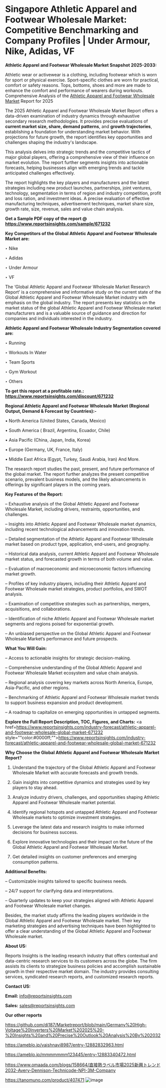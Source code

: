 # Singapore Athletic Apparel and Footwear Wholesale Market: Competitive Benchmarking and Company Profiles | Under Armour, Nike, Adidas, VF

<strong>Athletic Apparel and Footwear Wholesale Market Snapshot 2025-2033:</strong>

Athletic wear or activewear is a clothing, including footwear which is worn for sport or physical exercise. Sport-specific clothes are worn for practical, comfort or safety reasons. Tops, bottoms, shoes and more are made to enhance the comfort and performance of wearers during workouts. Comprehensive Analysis of the <a href=https://www.reportsinsights.com/sample/671232>Athletic Apparel and Footwear Wholesale Market</a> Report for 2025

The 2025 Athletic Apparel and Footwear Wholesale Market Report offers a data-driven examination of industry dynamics through exhaustive secondary research methodologies. It provides precise evaluations of <strong>current market size, share, demand patterns</strong>, and <strong>growth trajectories</strong>, establishing a foundation for understanding market behavior. With projections for future growth, the report identifies key opportunities and challenges shaping the industry's landscape.

This analysis delves into strategic trends and the competitive tactics of major global players, offering a comprehensive view of their influence on market evolution. The report further segments insights into actionable forecasts, helping businesses align with emerging trends and tackle anticipated challenges effectively.

The report highlights the key players and manufacturers and the latest strategies including new product launches, partnerships, joint ventures, technology, segmentation in terms of region and industry competition, profit and loss ration, and investment ideas. A precise evaluation of effective manufacturing techniques, advertisement techniques, market share size, growth rate, size, revenue, sales and value chain analysis.

<strong>Get a Sample PDF copy of the report @ <a href=https://www.reportsinsights.com/sample/671232 style=color:#0000ff;>https://www.reportsinsights.com/sample/671232</a></strong>

<strong>Key Competitors of the Global Athletic Apparel and Footwear Wholesale Market are:</strong>

‣ Nike

‣ Adidas

‣ Under Armour

‣ VF

The ‘Global Athletic Apparel and Footwear Wholesale Market Research Report’ is a comprehensive and informative study on the current state of the Global Athletic Apparel and Footwear Wholesale Market industry with emphasis on the global industry. The report presents key statistics on the market status of the global Athletic Apparel and Footwear Wholesale market manufacturers and is a valuable source of guidance and direction for companies and individuals interested in the industry.

<strong>Athletic Apparel and Footwear Wholesale Industry Segmentation covered are:</strong>

‣ Running

‣ Workouts In Water

‣ Team Sports

‣ Gym Workout

‣ Others

<strong>To get this report at a profitable rate.: <a href=https://www.reportsinsights.com/discount/671232 style=color:#0000ff;>https://www.reportsinsights.com/discount/671232</a></strong>

<strong>Regional Athletic Apparel and Footwear Wholesale Market (Regional Output, Demand &amp; Forecast by Countries):-</strong>

• North America (United States, Canada, Mexico)

• South America ( Brazil, Argentina, Ecuador, Chile)

• Asia Pacific (China, Japan, India, Korea)

• Europe (Germany, UK, France, Italy)

• Middle East Africa (Egypt, Turkey, Saudi Arabia, Iran) And More.

The research report studies the past, present, and future performance of the global market. The report further analyzes the present competitive scenario, prevalent business models, and the likely advancements in offerings by significant players in the coming years.

<strong>Key Features of the Report:</strong>

– Exhaustive analysis of the Global Athletic Apparel and Footwear Wholesale Market, including drivers, restraints, opportunities, and challenges.

– Insights into Athletic Apparel and Footwear Wholesale market dynamics, including recent technological advancements and innovation trends.

– Detailed segmentation of the Athletic Apparel and Footwear Wholesale market based on product type, application, end-users, and geography.

– Historical data analysis, current Athletic Apparel and Footwear Wholesale market status, and forecasted growth in terms of both volume and value.

– Evaluation of macroeconomic and microeconomic factors influencing market growth.

– Profiles of key industry players, including their Athletic Apparel and Footwear Wholesale market strategies, product portfolios, and SWOT analysis.

– Examination of competitive strategies such as partnerships, mergers, acquisitions, and collaborations.

– Identification of niche Athletic Apparel and Footwear Wholesale market segments and regions poised for exponential growth.

– An unbiased perspective on the Global Athletic Apparel and Footwear Wholesale Market’s performance and future prospects.

<strong>What You Will Gain:</strong>

– Access to actionable insights for strategic decision-making.

– Comprehensive understanding of the Global Athletic Apparel and Footwear Wholesale Market ecosystem and value chain analysis.

– Regional analysis covering key markets across North America, Europe, Asia-Pacific, and other regions.

– Benchmarking of Athletic Apparel and Footwear Wholesale market trends to support business expansion and product development.

– A roadmap to capitalize on emerging opportunities in untapped segments.

<strong>Explore the Full Report Description, TOC, Figures, and Charts:</strong>
<a href=https://www.reportsinsights.com/industry-forecast/athletic-apparel-and-footwear-wholesale-global-market-671232 style=""color:#0000ff;"">https://www.reportsinsights.com/industry-forecast/athletic-apparel-and-footwear-wholesale-global-market-671232</a>

<strong>Why Choose the Global Athletic Apparel and Footwear Wholesale Market Report?</strong>

1. Understand the trajectory of the Global Athletic Apparel and Footwear Wholesale Market with accurate forecasts and growth trends.

2. Gain insights into competitive dynamics and strategies used by key players to stay ahead.

3. Analyze industry drivers, challenges, and opportunities shaping Athletic Apparel and Footwear Wholesale market potential.

4. Identify regional hotspots and untapped Athletic Apparel and Footwear Wholesale markets to optimize investment strategies.

5. Leverage the latest data and research insights to make informed decisions for business success.

6. Explore innovative technologies and their impact on the future of the Global Athletic Apparel and Footwear Wholesale Market.

7. Get detailed insights on customer preferences and emerging consumption patterns.

<strong>Additional Benefits:</strong>

– Customizable insights tailored to specific business needs.

– 24/7 support for clarifying data and interpretations.

– Quarterly updates to keep your strategies aligned with Athletic Apparel and Footwear Wholesale market changes.

Besides, the market study affirms the leading players worldwide in the Global Athletic Apparel and Footwear Wholesale market. Their key marketing strategies and advertising techniques have been highlighted to offer a clear understanding of the Global Athletic Apparel and Footwear Wholesale market.

<strong><strong>About US</strong>:</strong>

Reports Insights is the leading research industry that offers contextual and data-centric research services to its customers across the globe. The firm assists its clients to strategize business policies and accomplish sustainable growth in their respective market domain. The industry provides consulting services, syndicated research reports, and customized research reports.

<strong>Contact US:</strong>

<p class=><b>Email:</b> <a href=mailto:info@reportsinsights.com>info@reportsinsights.com</a></p>
<p class=><b>Sales:</b> <a href=mailto:sales@reportsinsights.com>sales@reportsinsights.com</a></p>

<strong>Our other reports</strong>

<a href=https://github.com/di187/Marketreport/blob/main/Germany%20High-Voltage%20Inverters%20Market%202025%20-%20Insights%20and%20Precise%20Outlook%20Analysis%20By%202032>https://github.com/di187/Marketreport/blob/main/Germany%20High-Voltage%20Inverters%20Market%202025%20-%20Insights%20and%20Precise%20Outlook%20Analysis%20By%202032</a>

<a href=https://ameblo.jp/vaishnavi8987/entry-12882832963.html>https://ameblo.jp/vaishnavi8987/entry-12882832963.html</a>

<a href=https://ameblo.jp/mmmmmmm123445/entry-12883340472.html>https://ameblo.jp/mmmmmmm123445/entry-12883340472.html</a>

<a href=https://www.omaada.com/blogs/158664/直接熱ラベル市場2025新興トレンド2032-Avery-Dennison-Technicode-NPI-3M-Company>https://www.omaada.com/blogs/158664/直接熱ラベル市場2025新興トレンド2032-Avery-Dennison-Technicode-NPI-3M-Company</a>

<a href=https://tanomuno.com/product/407471>https://tanomuno.com/product/407471</a>
![image](https://github.com/user-attachments/assets/c9dd847f-bd94-45e6-b546-046726c4ac6c)
